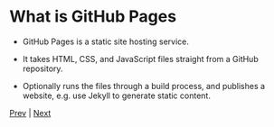 # What is GitHub Pages

- GitHub Pages is a static site hosting service.

- It takes HTML, CSS, and JavaScript files straight from a GitHub repository.

- Optionally runs the files through a build process, and publishes a website, e.g. use Jekyll to generate static content.

[Prev](README.md) | [Next](Page2.md)